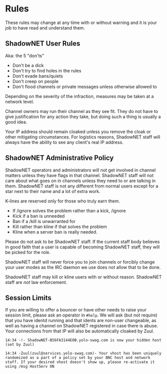 # Rules

These rules may change at any time with or without warning and it is your job 
to have read and understand them.

## ShadowNET User Rules

Aka: the 5 "don'ts"

 - Don't be a dick
 - Don't try to find holes in the rules
 - Don't evade bans/quiets
 - Don't creep on people
 - Don't flood channels or private messages unless otherwise allowed to

Depending on the severity of the infraction, measures may be taken at a network 
level.

Channel owners may run their channel as they see fit. They do not have to give 
justification for any action they take, but doing such a thing is usually 
a good idea.

Your IP address should remain cloaked unless you remove the cloak or other 
mitigating circumstances. For logistics reasons, ShadowNET staff will always 
have the ability to see any client's real IP address.

## ShadowNET Administrative Policy

ShadowNET operators and administrators will not get involved in channel matters 
unless they have flags in that channel. ShadowNET staff will not care about 
what goes on in channels unless they need to or are talking in them. ShadowNET 
staff is not any different from normal users except for a star next to their 
name and a lot of extra work.

K-lines are reserved only for those who truly earn them.

 - If /ignore solves the problem rather than a kick, /ignore
 - Kick if a ban is unneeded
 - Ban if a /kill is unwarranted for
 - Kill rather than kline if that solves the problem
 - Kline when a server ban is really needed.

Please do not ask to be ShadowNET staff. If the current staff body believes in 
good faith that a user is capable of becoming ShadowNET staff, they will be 
picked for the role.

ShadowNET staff will never force you to join channels or forcibly change your 
user modes as the IRC daemon we use does not allow that to be done.

ShadowNET staff may kill or kline users with or without reason. ShadowNET staff 
are *not* law enforcement.

## Session Limits

If you are willing to offer a bouncer or have other needs to raise your session 
limit, please ask an operator in `#help`. We will ask (but not require) that 
you have identd running and that idents are non-user changeable, as well as 
having a channel on ShadowNET registered in case there is abuse. Your 
connections from that IP will also be automatically cloaked by Zuul.

`14:34 -!- ShadowNET-B56FA3144E0B.yolo-swag.com is now your hidden host (set by Zuul)`

`14:34 -Zuul(zuul@services.yolo-swag.com)- Your vhost has been uniquely randomized as a part of a policy set by your BNC host and network staff. If your desired vhost doesn't show up, please re-activate it using /msg HostServ ON`

